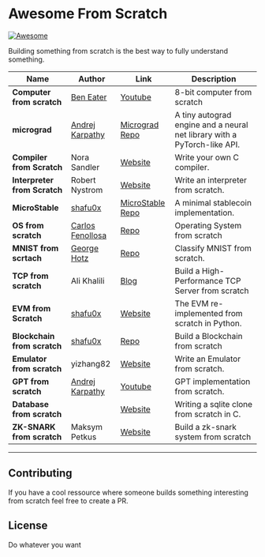 # Awesome From Scratch

[![Awesome](https://awesome.re/badge.svg)](https://awesome.re)

Building something from scratch is the best way to fully understand something.


| **Name**                  | **Author**                                           | **Link**                                                                              | **Description**                                                |
|---------------------------|-----------------------------------------------------|--------------------------------------------------------------------------------------|----------------------------------------------------------------|
| **Computer from scratch**           | [Ben Eater](https://x.com/ben_eater)                    | [Youtube](https://www.youtube.com/watch?v=HyznrdDSSGM&list=PLowKtXNTBypGqImE405J2565dvjafglHU&ab_channel=BenEater)                           | 8-bit computer from scratch                           |
| **micrograd**             | [Andrej Karpathy](https://x.com/karpathy)           | [Micrograd Repo](https://github.com/karpathy/micrograd)                              | A tiny autograd engine and a neural net library with a PyTorch-like API. |
| **Compiler from Scratch** | Nora Sandler                                        | [Website](https://norasandler.com/2017/11/29/Write-a-Compiler.html)                  | Write your own C compiler.                                    |
| **Interpreter from Scratch** | Robert Nystrom                                   | [Website](https://craftinginterpreters.com/introduction.html)                        | Write an interpreter from scratch.                           |
| **MicroStable**           | [shafu0x](https://x.com/shafu0x)                    | [MicroStable Repo](https://github.com/shafu0x/MicroStable)                           | A minimal stablecoin implementation.                          |
| **OS from scratch**           | [Carlos Fenollosa](https://x.com/cfenollosa)                    | [Repo](https://github.com/cfenollosa/os-tutorial)                           | Operating System from scratch                          |
| **MNIST from scrtach**           | [George Hotz](https://x.com/realGeorgeHotz)                    | [Repo](https://github.com/geohot/ai-notebooks/blob/master/mnist_from_scratch.ipynb)                           | Classify MNIST from scratch.                          |
| **TCP from scratch**           | Ali Khalili                    | [Blog](https://hackernoon.com/how-to-build-a-high-performance-tcp-server-from-scratch)                           | Build a High-Performance TCP Server from scratch                          |
| **EVM from Scratch**      | [shafu0x](https://x.com/shafu0x)                    | [Website](https://evm-from-scratch.xyz/content/01_intro.html)                        | The EVM re-implemented from scratch in Python.                |
| **Blockchain from scratch**           | [shafu0x](https://x.com/shafu0x)                    | [Repo](https://github.com/shafu0x/blockchain-from-scratch)                           | Build a Blockchain from scratch                          |
| **Emulator from scratch**           |  yizhang82                   | [Website](https://yizhang82.dev/nes-emu-overview)                           | Write an Emulator from scratch.                          |
| **GPT from scratch**             | [Andrej Karpathy](https://x.com/karpathy)           | [Youtube](https://www.youtube.com/watch?v=kCc8FmEb1nY&ab_channel=AndrejKarpathy)                              | GPT implementation from scratch. |
| **Database from scratch**             |            | [Website](https://cstack.github.io/db_tutorial/)                              | Writing a sqlite clone from scratch in C.  |
| **ZK-SNARK from scratch**             |  Maksym Petkus           | [Website](https://arxiv.org/pdf/1906.07221)                              | Build a zk-snark system from scratch  |

---

## Contributing

If you have a cool ressource where someone builds something interesting from scratch feel free to create a PR.

## License

Do whatever you want
